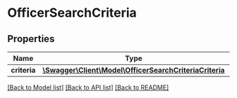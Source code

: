 # OfficerSearchCriteria

## Properties
Name | Type | Description | Notes
------------ | ------------- | ------------- | -------------
**criteria** | [**\Swagger\Client\Model\OfficerSearchCriteriaCriteria**](OfficerSearchCriteriaCriteria.md) |  | 

[[Back to Model list]](../README.md#documentation-for-models) [[Back to API list]](../README.md#documentation-for-api-endpoints) [[Back to README]](../README.md)


